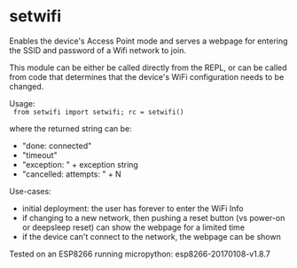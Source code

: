 # setwifi
Enables the device's Access Point mode and serves a webpage for entering the SSID and password of a Wifi network to join.

This module can be either be called directly from the REPL, or can be called from code that determines that the device's WiFi configuration needs to be changed.

Usage:<br>
<code>
  from setwifi import setwifi; rc = setwifi()
</code>

where the returned string can be:
- "done: connected"
- "timeout"
- "exception: " + exception string
- "cancelled: attempts: " + N

Use-cases:
- initial deployment: the user has forever to enter the WiFi Info
- if changing to a new network, then pushing a reset button (vs power-on or deepsleep reset) can show the webpage for a limited time
- if the device can't connect to the network, the webpage can be shown

Tested on an ESP8266 running micropython: esp8266-20170108-v1.8.7
